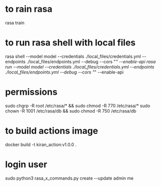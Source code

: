 # to rain rasa
rasa train

# to run rasa shell with local files
rasa shell --model model --credentials ./local_files/credentials.yml --endpoints ./local_files/endpoints.yml --debug --cors "*" --enable-api
rasa run --model model --credentials ./local_files/credentials.yml --endpoints ./local_files/endpoints.yml --debug --cors "*" --enable-api

# permissions
sudo chgrp -R root /etc/rasa/* && sudo chmod -R 770 /etc/rasa/*
sudo chown -R 1001 /etc/rasa/db && sudo chmod -R 750 /etc/rasa/db

# to build actions image
docker build -t kiran_action:v1.0.0 .

# login user
sudo python3 rasa_x_commands.py create --update admin me <PASSWORD>

